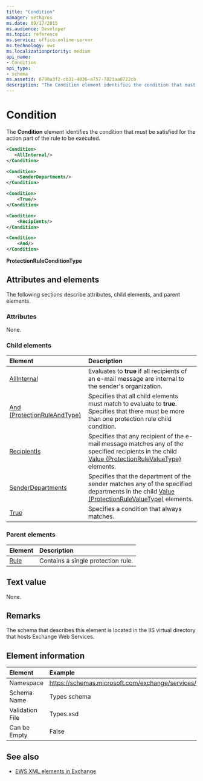```yaml
---
title: "Condition"
manager: sethgros
ms.date: 09/17/2015
ms.audience: Developer
ms.topic: reference
ms.service: office-online-server
ms.technology: ews
ms.localizationpriority: medium
api_name:
- Condition
api_type:
- schema
ms.assetid: 0790a3f2-cb31-4036-a757-7821aa0722cb
description: "The Condition element identifies the condition that must be satisfied for the action part of the rule to be executed."
---
```


# Condition

The **Condition** element identifies the condition that must be satisfied for the action part of the rule to be executed. 
  
```xml
<Condition>
   <AllInternal/>
</Condition>
```

```xml
<Condition> 
    <SenderDepartments/> 
</Condition>
```

```xml
<Condition> 
    <True/> 
</Condition>
```

```xml
<Condition> 
    <Recipients/> 
</Condition>
```

```xml
<Condition> 
    <And/> 
</Condition>
```

**ProtectionRuleConditionType**

## Attributes and elements

The following sections describe attributes, child elements, and parent elements.
  
### Attributes

None.
  
### Child elements

|**Element**|**Description**|
|:-----|:-----|
|[AllInternal](allinternal.md) <br/> |Evaluates to **true** if all recipients of an e-mail message are internal to the sender's organization.  <br/> |
|[And (ProtectionRuleAndType)](and-protectionruleandtype.md) <br/> |Specifies that all child elements must match to evaluate to **true**. Specifies that there must be more than one protection rule child condition.  <br/> |
|[RecipientIs](recipientis.md) <br/> |Specifies that any recipient of the e-mail message matches any of the specified recipients in the child [Value (ProtectionRuleValueType)](value-protectionrulevaluetype.md) elements.  <br/> |
|[SenderDepartments](senderdepartments.md) <br/> |Specifies that the department of the sender matches any of the specified departments in the child [Value (ProtectionRuleValueType)](value-protectionrulevaluetype.md) elements.  <br/> |
|[True](true.md) <br/> |Specifies a condition that always matches.  <br/> |
   
### Parent elements

|**Element**|**Description**|
|:-----|:-----|
|[Rule](rule.md) <br/> |Contains a single protection rule.  <br/> |
   
## Text value

None.
  
## Remarks

The schema that describes this element is located in the IIS virtual directory that hosts Exchange Web Services.
  
## Element information

| Element | Example |
|:-----|:-----|
|Namespace  <br/> |https://schemas.microsoft.com/exchange/services/2006/types  <br/> |
|Schema Name  <br/> |Types schema  <br/> |
|Validation File  <br/> |Types.xsd  <br/> |
|Can be Empty  <br/> |False  <br/> |
   
## See also

- [EWS XML elements in Exchange](ews-xml-elements-in-exchange.md)

